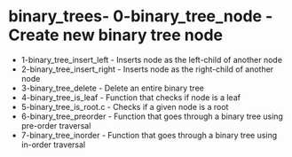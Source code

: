 # binary_trees- 0-binary_tree_node - Create new binary tree node
- 1-binary_tree_insert_left - Inserts node as the left-child of another node
- 2-binary_tree_insert_right - Inserts node as the right-child of another node
- 3-binary_tree_delete - Delete an entire binary tree
- 4-binary_tree_is_leaf - Function that checks if node is a leaf
- 5-binary_tree_is_root.c - Checks if a given node is a root
- 6-binary_tree_preorder - Function that goes through a binary tree using pre-order traversal
- 7-binary_tree_inorder - Function that goes through a binary tree using in-order traversal
